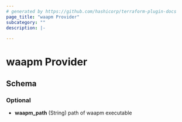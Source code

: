```yaml
---
# generated by https://github.com/hashicorp/terraform-plugin-docs
page_title: "waapm Provider"
subcategory: ""
description: |-
  
---
```


# waapm Provider





<!-- schema generated by tfplugindocs -->
## Schema

### Optional

- **waapm_path** (String) path of waapm executable

